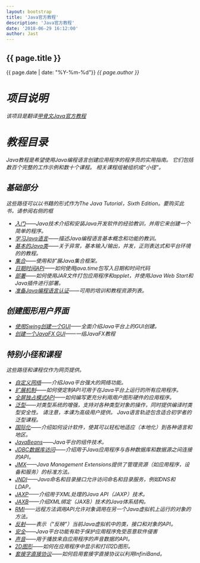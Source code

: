 ```yaml
---
layout: bootstrap
title: 'Java官方教程'
description: 'Java官方教程'
date: '2018-06-29 16:12:00'
author: Jast
---
```

## {{ page.title }}
<i class="far fa-clock"></i>{{ page.date | date: "%Y-%m-%d"}}  <i class="far fa-user">{{ page.author }}
# 项目说明
该项目是翻译[甲骨文Java官方教程](https://docs.oracle.com/javase/tutorial/index.html)  
# 教程目录
Java教程是希望使用Java编程语言创建应用程序的程序员的实用指南。 它们包括数百个完整的工作示例和数十个课程。 相关课程组被组织成“小径”。  
## 基础部分
这些路径可以以书籍的形式作为The Java Tutorial，Sixth Edition。要购买此书，请参阅右侧的框  
- [入门](https://docs.oracle.com/javase/tutorial/getStarted/index.html)——Java技术介绍和安装Java开发软件的经验教训，并用它来创建一个简单的程序。
- [学习Java语言](https://docs.oracle.com/javase/tutorial/java/index.html)——描述Java编程语言基本概念和功能的教训。
- [基本的Java类](https://docs.oracle.com/javase/tutorial/essential/index.html)——关于异常，基本输入/输出，并发，正则表达式和平台环境的的教程。
- [集合](https://docs.oracle.com/javase/tutorial/collections/index.html)——使用和扩展Java集合框架。
- [日期时间API](https://docs.oracle.com/javase/tutorial/datetime/index.html)——如何使用java.time包写入日期和时间代码
- [部署](https://docs.oracle.com/javase/tutorial/deployment/index.html)——如何使用JAR文件打包应用程序和applet，并使用Java Web Start和Java插件进行部署。
- [准备Java编程语言认证](https://docs.oracle.com/javase/tutorial/extra/certification/index.html)——可用的培训和教程资源列表。

## 创建图形用户界面
- [使用Swing创建一个GUI](https://docs.oracle.com/javase/tutorial/uiswing/index.html)——全面介绍Java平台上的GUI创建。
- [创建一个JavaFX GUI](https://docs.oracle.com/javafx/index.html)——一组JavaFX教程

## 特别小径和课程
这些路径和课程仅作为网页提供。  
- [自定义网络](https://docs.oracle.com/javase/tutorial/networking/index.html)——介绍Java平台强大的网络功能。
- [扩展机制](https://docs.oracle.com/javase/tutorial/ext/index.html)——如何使定制API可用于在Java平台上运行的所有应用程序。
- [全屏独占模式API](https://docs.oracle.com/javase/tutorial/extra/fullscreen/index.html)——如何编写更充分利用用户图形硬件的应用程序。
- [泛型](https://docs.oracle.com/javase/tutorial/extra/generics/index.html)——对类型系统的增强，支持对各种类型对象的操作，同时提供编译时类型安全性。 请注意，本课为高级用户提供。 Java语言轨迹包含适合初学者的泛型课程。
- [国际化](https://docs.oracle.com/javase/tutorial/i18n/index.html)——介绍如何设计软件，使其可以轻松地适应（本地化）到各种语言和地区。
- [JavaBeans](https://docs.oracle.com/javase/tutorial/javabeans/index.html)——Java平台的组件技术。
- [JDBC数据库访问](https://docs.oracle.com/javase/tutorial/jdbc/index.html)——介绍用于Java应用程序与各种数据库和数据源之间连接的API。
- [JMX](https://docs.oracle.com/javase/tutorial/jmx/index.html)——Java Management Extensions提供了管理资源（如应用程序，设备和服务）的标准方法。
- [JNDI](https://docs.oracle.com/javase/tutorial/jndi/index.html)——Java命名和目录接口允许访问命名和目录服务，例如DNS和LDAP。
- [JAXP](https://docs.oracle.com/javase/tutorial/jaxp/index.html)——介绍用于XML处理的Java API（JAXP）技术。
- [JAXB](https://docs.oracle.com/javase/tutorial/jaxb/index.html)——介绍XML绑定（JAXB）技术的Java体系结构。
- [RMI](https://docs.oracle.com/javase/tutorial/rmi/index.html)——远程方法调用API允许对象调用在另一个Java虚拟机上运行的对象的方法。
- [反射](https://docs.oracle.com/javase/tutorial/reflect/index.html)——表示（“反映”）当前Java虚拟机中的类，接口和对象的API。
- [安全](https://docs.oracle.com/javase/tutorial/security/index.html)——Java平台功能有助于保护应用程序免受恶意软件侵害
- [声音](https://docs.oracle.com/javase/tutorial/sound/index.html)——用于播放来自应用程序的声音数据的API。
- [2D图形](https://docs.oracle.com/javase/tutorial/2d/index.html)——如何在应用程序中显示和打印2D图形。
- [套接字直接协议](https://docs.oracle.com/javase/tutorial/sdp/index.html)——如何启用套接字直接协议以利用InfiniBand。


